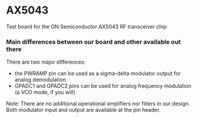 # AX5043
Test board for the ON Semiconductor AX5043 RF transceiver chip

### Main differences between our board and other available out there
There are two major differences:
- the PWRAMP pin can be used as a sigma-delta modulator output for analog demodulation
- GPADC1 and GPADC2 pins can be used for analog frequency modulation (a VCO mode, if you will)

Note: There are no additional operational amplifiers nor filters in our design. Both modulator input and output are available at the pin header.
